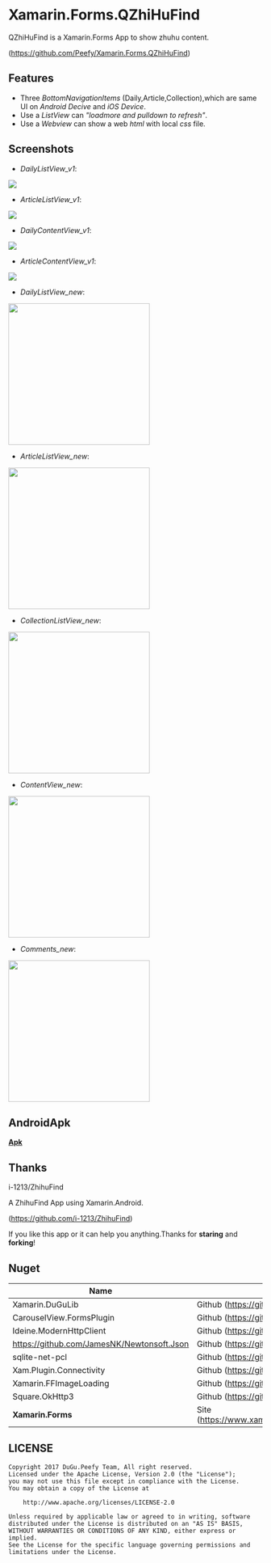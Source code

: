 # Xamarin.Forms.QZhiHuFind

QZhiHuFind is a Xamarin.Forms App to show zhuhu content.

(https://github.com/Peefy/Xamarin.Forms.QZhiHuFind)

## Features

* Three *BottomNavigationItems* (Daily,Article,Collection),which are same UI on *Android Decive* and *iOS Device*.
* Use a *ListView* can *"loadmore and pulldown to refresh"*.
* Use a *Webview* can show a web *html* with local *css* file.

## Screenshots

* *DailyListView_v1*:

<img src="https://github.com/Peefy/Xamarin.Forms.QZhiHuFind/blob/master/screenshots/repport_v1.png"/> 

* *ArticleListView_v1*:

<img src="https://github.com/Peefy/Xamarin.Forms.QZhiHuFind/blob/master/screenshots/article_v1.png"/> 

* *DailyContentView_v1*:

<img src="https://github.com/Peefy/Xamarin.Forms.QZhiHuFind/blob/master/screenshots/repport_content_v1"/> 

* *ArticleContentView_v1*:

<img src="https://github.com/Peefy/Xamarin.Forms.QZhiHuFind/blob/master/screenshots/article_content_v1.png" /> 

* *DailyListView_new*:

<img src="https://github.com/Peefy/Xamarin.Forms.QZhiHuFind/blob/master/screenshots/daily.png?raw=true" width="280"/> 

* *ArticleListView_new*:

<img src="https://github.com/Peefy/Xamarin.Forms.QZhiHuFind/blob/master/screenshots/article.png?raw=true" width="280"/> 

* *CollectionListView_new*:

<img src="https://github.com/Peefy/Xamarin.Forms.QZhiHuFind/blob/master/screenshots/collection.png?raw=true" width="280"/> 

* *ContentView_new*:

<img src="https://github.com/Peefy/Xamarin.Forms.QZhiHuFind/blob/master/screenshots/content.png?raw=true" width="280"/> 

* *Comments_new*:

<img src="https://github.com/Peefy/Xamarin.Forms.QZhiHuFind/blob/master/screenshots/comments.png?raw=true" width="280"/> 

## AndroidApk

[**Apk**](https://github.com/Peefy/Xamarin.Forms.QZhiHuFind/tree/master/apks)

## Thanks

i-1213/ZhihuFind 

A ZhihuFind App using Xamarin.Android.

(https://github.com/i-1213/ZhihuFind)

If you like this app or it can help you anything.Thanks for **staring** and **forking**!

## Nuget

Name|Link
---|---
Xamarin.DuGuLib| Github (https://github.com/Peefy/Xamarin.DuGuLib)
CarouselView.FormsPlugin| Github (https://github.com/alexrainman/CarouselView)
Ideine.ModernHttpClient| Github (https://github.com/paulcbetts/ModernHttpClient)
https://github.com/JamesNK/Newtonsoft.Json| Github (https://github.com/JamesNK/Newtonsoft.Json)
sqlite-net-pcl| Github (https://github.com/praeclarum/sqlite-net)
Xam.Plugin.Connectivity| Github (https://github.com/jamesmontemagno/ConnectivityPlugin)
Xamarin.FFImageLoading| Github (https://github.com/luberda-molinet/FFImageLoading)
Square.OkHttp3| Github (https://github.com/mattleibow/square-bindings)
**Xamarin.Forms**| Site (https://www.xamarin.com/forms(https://www.xamarin.com/forms)

## LICENSE

```
Copyright 2017 DuGu.Peefy Team, All right reserved.
Licensed under the Apache License, Version 2.0 (the "License");
you may not use this file except in compliance with the License.
You may obtain a copy of the License at

    http://www.apache.org/licenses/LICENSE-2.0

Unless required by applicable law or agreed to in writing, software
distributed under the License is distributed on an "AS IS" BASIS,
WITHOUT WARRANTIES OR CONDITIONS OF ANY KIND, either express or implied.
See the License for the specific language governing permissions and
limitations under the License.
```

